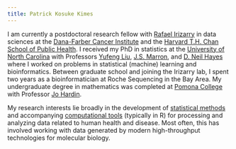 ```yaml
---
title: Patrick Kosuke Kimes
---
```


I am currently a postdoctoral research fellow with [Rafael Irizarry](http://rafalab.github.io/) in data sciences at the [Dana-Farber Cancer Institute](
http://ds.dfci.harvard.edu/) and the [Harvard T.H. Chan School of Public Health](https://www.hsph.harvard.edu/biostatistics/). I received my PhD in statistics at the [University of North Carolina](https://stat-or.unc.edu/) with Professors [Yufeng Liu](http://www.unc.edu/~yfliu/), [J.S. Marron](http://marron.web.unc.edu/), and [D. Neil Hayes](https://hayeslab.lab.uthsc.edu/) where I worked on problems in statistical (machine) learning and bioinformatics. Between graduate school and joining the Irizarry lab, I spent two years as a bioinformatician at Roche Sequencing in the Bay Area. My undergraduate degree in mathematics was completed at [Pomona College](https://www.pomona.edu/) with Professor [Jo Hardin](https://research.pomona.edu/johardin/).

My research interests lie broadly in the development of [statistical methods](https://scholar.google.com/citations?user=UBYy1J0AAAAJ) and accompanying [computational tools](http://github.com/pkimes) (typically in R) for processing and analyzing data related to human health and disease. Most often, this has involved working with data generated by modern high-throughput technologies for molecular biology. 

